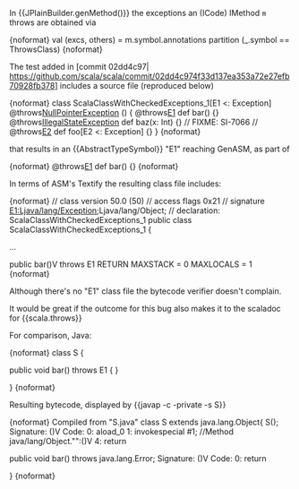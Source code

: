 
In {{JPlainBuilder.genMethod()}} the exceptions an (ICode) IMethod `m` throws are obtained via

{noformat}
  val (excs, others) = m.symbol.annotations partition (_.symbol == ThrowsClass)
{noformat}

The test added in [commit 02dd4c97| https://github.com/scala/scala/commit/02dd4c974f33d137ea353a72e27efb70928fb378] includes a source file (reproduced below)

{noformat}
class ScalaClassWithCheckedExceptions_1[E1 <: Exception] @throws[NullPointerException]("") () {
  @throws[E1]("") def bar() {}
  @throws[IllegalStateException]("") def baz(x: Int) {}
  // FIXME: SI-7066
  // @throws[E2]("") def foo[E2 <: Exception] {}
}
{noformat}

that results in an {{AbstractTypeSymbol}} "E1" reaching GenASM, as part of 

{noformat}
@throws[E1]("") def bar() {}
{noformat}

In terms of ASM's Textify the resulting class file includes:

{noformat}
// class version 50.0 (50)
// access flags 0x21
// signature <E1:Ljava/lang/Exception;>Ljava/lang/Object;
// declaration: ScalaClassWithCheckedExceptions_1<E1 extends java.lang.Exception>
public class ScalaClassWithCheckedExceptions_1 {

...

  public bar()V throws E1 
    RETURN
    MAXSTACK = 0
    MAXLOCALS = 1
{noformat}

Although there's no "E1" class file the bytecode verifier doesn't complain.


It would be great if the outcome for this bug also makes it to the scaladoc for {{scala.throws}}

For comparison, Java:

{noformat}
class S<E1 extends Error> {

  public void bar() throws E1 {  }

}
{noformat}

Resulting bytecode, displayed by {{javap -c -private -s S}}

{noformat}
Compiled from "S.java"
class S extends java.lang.Object{
S();
  Signature: ()V
  Code:
   0:   aload_0
   1:   invokespecial   #1; //Method java/lang/Object."<init>":()V
   4:   return

public void bar()   throws java.lang.Error;
  Signature: ()V
  Code:
   0:   return

}
{noformat}
